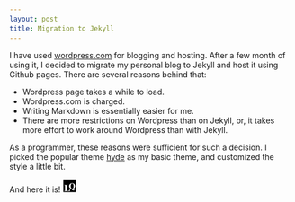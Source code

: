 ```yaml
---
layout: post
title: Migration to Jekyll
---
```


I have used [wordpress.com](https://wordpress.com/) for blogging and hosting. After a few month of using it, I decided to migrate my personal blog to Jekyll and host it using Github pages. There are several reasons behind that:

* Wordpress page takes a while to load.
* Wordpress.com is charged.
* Writing Markdown is essentially easier for me.
* There are more restrictions on Wordpress than on Jekyll, or, it takes more effort to work around Wordpress than with Jekyll.

As a programmer, these reasons were sufficient for such a decision. I picked the popular theme [hyde](http://hyde.getpoole.com/) as my basic theme, and customized the style a little bit.

And here it is! <img class="inline" src="/public/LQ144x144.png" alt="LQ" style="width:1.5rem;height:1.5rem;" />
